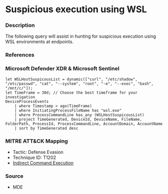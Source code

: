 # Suspicious execution using WSL

### Description

The following query will assist in hunting for suspicious execution using WSL environments at endpoints.

### References


### Microsoft Defender XDR & Microsoft Sentinel
```
let WSLHostSuspicousList = dynamic(["curl", "/etc/shadow", "/etc/passwd", "cat", "--system", "root", "-e", "--exec", "bash", "/mnt/c/"]); 
let TimeFrame = 30d; // Choose the best timeframe for your investigation
DeviceProcessEvents
    | where Timestamp > ago(TimeFrame)
    | where InitiatingProcessFileName has "wsl.exe"
    | where ProcessCommandLine has_any (WSLHostSuspicousList)
    | project TimeGenerated, DeviceId, DeviceName, FileName, FolderPath, ProcessId, ProcessCommandLine, AccountDomain, AccountName
    | sort by TimeGenerated desc 
```


### MITRE ATT&CK Mapping
- Tactic: Defense Evasion
- Technique ID: T1202
- [Indirect Command Execution](https://attack.mitre.org/techniques/T1204/001/)

### Source
- MDE
